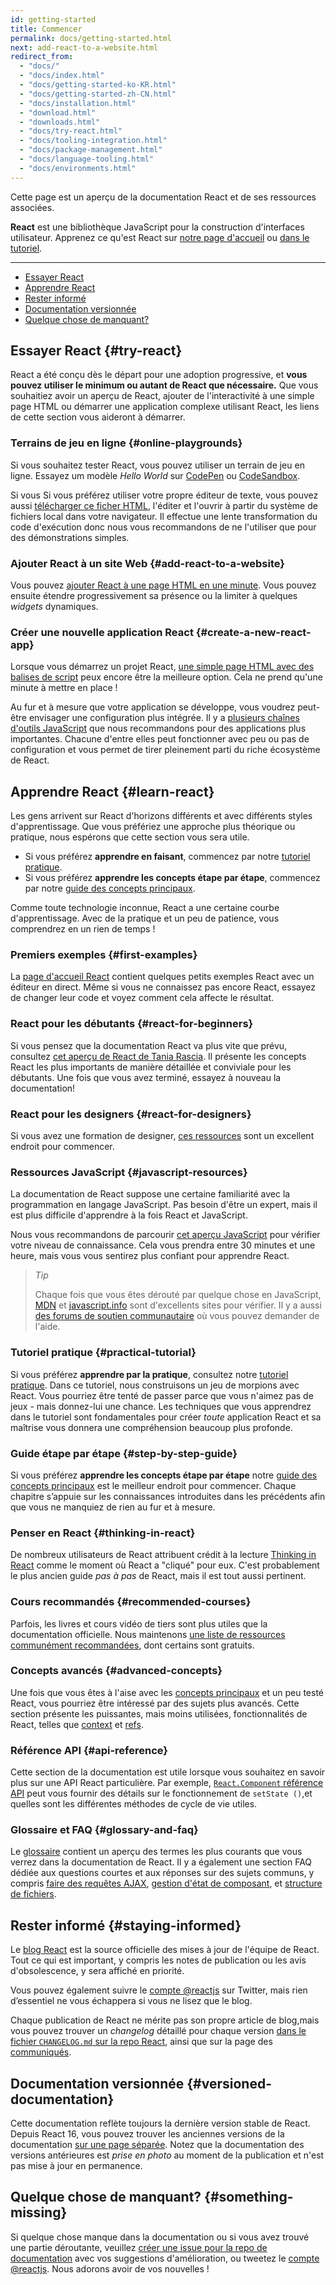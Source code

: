 ```yaml
---
id: getting-started
title: Commencer
permalink: docs/getting-started.html
next: add-react-to-a-website.html
redirect_from:
  - "docs/"
  - "docs/index.html"
  - "docs/getting-started-ko-KR.html"
  - "docs/getting-started-zh-CN.html"
  - "docs/installation.html"
  - "download.html"
  - "downloads.html"
  - "docs/try-react.html"
  - "docs/tooling-integration.html"
  - "docs/package-management.html"
  - "docs/language-tooling.html"
  - "docs/environments.html"
---
```


Cette page est un aperçu de la documentation React et de ses ressources associées.

**React** est une bibliothèque JavaScript pour la construction d'interfaces utilisateur. Apprenez ce qu'est React sur [notre page d'accueil](/) ou [dans le tutoriel](/tutorial/tutorial.html).

---

- [Essayer React](#try-react)
- [Apprendre React](#learn-react)
- [Rester informé](#staying-informed)
- [Documentation versionnée](#versioned-documentation)
- [Quelque chose de manquant?](#something-missing)

## Essayer React {#try-react}

React a été conçu dès le départ pour une adoption progressive, et **vous pouvez utiliser le minimum ou autant de React que nécessaire.** Que vous souhaitiez avoir un aperçu de React, ajouter de l'interactivité à une simple page HTML ou démarrer une application complexe utilisant React, les liens de cette section vous aideront à démarrer.

### Terrains de jeu en ligne {#online-playgrounds}

Si vous souhaitez tester React, vous pouvez utiliser un terrain de jeu en ligne. Essayez um modèle _Hello World_ sur [CodePen](codepen://hello-world) ou [CodeSandbox](https://codesandbox.io/s/new).

Si vous
Si vous préférez utiliser votre propre éditeur de texte, vous pouvez aussi [télécharger ce ficher HTML](https://raw.githubusercontent.com/reactjs/reactjs.org/master/static/html/single-file-example.html), l'éditer et l'ouvrir à partir du système de fichiers local dans votre navigateur. Il effectue une lente transformation du code d'exécution donc nous vous recommandons de ne l'utiliser que pour des démonstrations simples.

### Ajouter React à un site Web {#add-react-to-a-website}

Vous pouvez [ajouter React à une page HTML en une minute](/docs/add-react-to-a-website.html). Vous pouvez ensuite étendre progressivement sa présence ou la limiter à quelques _widgets_ dynamiques.

### Créer une nouvelle application React {#create-a-new-react-app}

Lorsque vous démarrez un projet React, [une simple page HTML avec des balises de script](/docs/add-react-to-a-website.html) peux encore être la meilleure option. Cela ne prend qu'une minute à mettre en place !

Au fur et à mesure que votre application se développe, vous voudrez peut-être envisager une configuration plus intégrée. Il y a [plusieurs chaînes d'outils JavaScript](/docs/create-a-new-react-app.html) que nous recommandons pour des applications plus importantes. Chacune d'entre elles peut fonctionner avec peu ou pas de configuration et vous permet de tirer pleinement parti du riche écosystème de React.

## Apprendre React {#learn-react}

Les gens arrivent sur React d'horizons différents et avec différents styles d'apprentissage. Que vous préfériez une approche plus théorique ou pratique, nous espérons que cette section vous sera utile.

* Si vous préférez **apprendre en faisant**, commencez par notre [tutoriel pratique](/tutorial/tutorial.html).
* Si vous préférez **apprendre les concepts étape par étape**, commencez par notre [guide des concepts principaux](/docs/hello-world.html).

Comme toute technologie inconnue, React a une certaine courbe d'apprentissage. Avec de la pratique et un peu de patience, vous comprendrez en un rien de temps !

### Premiers exemples {#first-examples}

La [page d'accueil React](/) contient quelques petits exemples React avec un éditeur en direct. Même si vous ne connaissez pas encore React, essayez de changer leur code et voyez comment cela affecte le résultat.

### React pour les débutants {#react-for-beginners}

Si vous pensez que la documentation React va plus vite que prévu, consultez [cet aperçu de React de Tania Rascia](https://www.taniarascia.com/getting-started-with-react/). Il présente les concepts React les plus importants de manière détaillée et conviviale pour les débutants. Une fois que vous avez terminé, essayez à nouveau la documentation!

### React pour les designers {#react-for-designers}

Si vous avez une formation de designer, [ces ressources](http://reactfordesigners.com/) sont un excellent endroit pour commencer.

### Ressources JavaScript {#javascript-resources}

La documentation de React suppose une certaine familiarité avec la programmation en langage JavaScript. Pas besoin d'être un expert, mais il est plus difficile d'apprendre à la fois React et JavaScript.

Nous vous recommandons de parcourir [cet aperçu JavaScript](https://developer.mozilla.org/en-US/docs/Web/JavaScript/A_re-introduction_to_JavaScript) pour vérifier votre niveau de connaissance. Cela vous prendra entre 30 minutes et une heure, mais vous vous sentirez plus confiant pour apprendre React.

>_Tip_
>
>Chaque fois que vous êtes dérouté par quelque chose en JavaScript, [MDN](https://developer.mozilla.org/en-US/docs/Web/JavaScript) et [javascript.info](http://javascript.info/) sont d'excellents sites pour vérifier. Il y a aussi [des forums de soutien communautaire](/community/support.html) où vous pouvez demander de l'aide.

### Tutoriel pratique {#practical-tutorial}

Si vous préférez **apprendre par la pratique**, consultez notre [tutoriel pratique](/tutorial/tutorial.html). Dans ce tutoriel, nous construisons un jeu de morpions avec React. Vous pourriez être tenté de passer parce que vous n'aimez pas de jeux - mais donnez-lui une chance. Les techniques que vous apprendrez dans le tutoriel sont fondamentales pour créer *toute* application React et sa maîtrise vous donnera une compréhension beaucoup plus profonde.

### Guide étape par étape {#step-by-step-guide}

Si vous préférez **apprendre les concepts étape par étape** notre [guide des concepts principaux](/docs/hello-world.html) est le meilleur endroit pour commencer. Chaque chapitre s’appuie sur les connaissances introduites dans les précédents afin que vous ne manquiez de rien au fur et à mesure.

### Penser en React {#thinking-in-react}

De nombreux utilisateurs de React attribuent crédit à la lecture [Thinking in React](/docs/thinking-in-react.html) comme le moment où React a "cliqué" pour eux. C'est probablement le plus ancien guide _pas à pas_ de React, mais il est tout aussi pertinent.

### Cours recommandés {#recommended-courses}

Parfois, les livres et cours vidéo de tiers sont plus utiles que la documentation officielle. Nous maintenons [une liste de ressources communément recommandées](/community/courses.html), dont certains sont gratuits.

### Concepts avancés {#advanced-concepts}

Une fois que vous êtes à l'aise avec les [concepts principaux](#main-concepts) et un peu testé React, vous pourriez être intéressé par des sujets plus avancés. Cette section présente les puissantes, mais moins utilisées, fonctionnalités de React, telles que [context](/docs/context.html) et [refs](/docs/refs-and-the-dom.html).

### Référence API {#api-reference}

Cette section de la documentation est utile lorsque vous souhaitez en savoir plus sur une API React particulière. Par exemple, [`React.Component` référence API](/docs/react-component.html) peut vous fournir des détails sur le fonctionnement de `setState ()`,et quelles sont les différentes méthodes de cycle de vie utiles.

### Glossaire et FAQ {#glossary-and-faq}

Le [glossaire](/docs/glossary.html) contient un aperçu des termes les plus courants que vous verrez dans la documentation de React. Il y a également une section FAQ dédiée aux questions courtes et aux réponses sur des sujets communs, y compris [faire des requêtes AJAX](/docs/faq-ajax.html), [gestion d'état de composant](/docs/faq-state.html), et [structure de fichiers](/docs/faq-structure.html).

## Rester informé {#staying-informed}

Le [blog React](/blog/) est la source officielle des mises à jour de l'équipe de React. Tout ce qui est important, y compris les notes de publication ou les avis d'obsolescence, y sera affiché en priorité.

Vous pouvez également suivre le [compte @reactjs](https://twitter.com/reactjs) sur Twitter, mais rien d’essentiel ne vous échappera si vous ne lisez que le blog.

Chaque publication de React ne mérite pas son propre article de blog,mais vous pouvez trouver un _changelog_ détaillé pour chaque version [dans le fichier `CHANGELOG.md` sur la repo React](https://github.com/facebook/react/blob/master/CHANGELOG.md), ainsi que sur la page des [communiqués](https://github.com/facebook/react).

## Documentation versionnée {#versioned-documentation}

Cette documentation reflète toujours la dernière version stable de React. Depuis React 16, vous pouvez trouver les anciennes versions de la documentation [sur une page séparée](/versions). Notez que la documentation des versions antérieures est _prise en photo_ au moment de la publication et n'est pas mise à jour en permanence.

## Quelque chose de manquant? {#something-missing}

Si quelque chose manque dans la documentation ou si vous avez trouvé une partie déroutante, veuillez [créer une issue pour la repo de documentation](https://github.com/reactjs/reactjs.org/issues/new) avec vos suggestions d'amélioration, ou tweetez le [compte @reactjs](https://twitter.com/reactjs). Nous adorons avoir de vos nouvelles !
